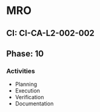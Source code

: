 # MRO

## CI: CI-CA-L2-002-002
## Phase: 10

### Activities
- Planning
- Execution
- Verification
- Documentation
